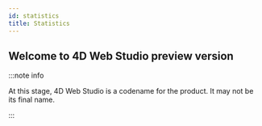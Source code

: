 ```yaml
---
id: statistics
title: Statistics
---
```


## Welcome to 4D Web Studio preview version

:::note info

 At this stage, 4D Web Studio is a codename for the product. It may not be its final name.

:::
